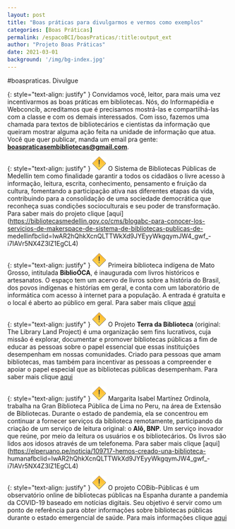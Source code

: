 ```yaml
---
layout: post
title: "Boas práticas para divulgarmos e vermos como exemplos"
categories: [Boas Práticas]
permalink: /espacoBCI/boasPraticas/:title:output_ext
author: "Projeto Boas Práticas"
date: 2021-03-01
background: '/img/bg-index.jpg'
---
```

#boaspraticas. Divulgue

{: style="text-align: justify" }
Convidamos você, leitor, para mais uma vez incentivarmos as boas práticas em bibliotecas. Nós, do Informapédia e Webconcib, acreditamos que é precisamos mostrá-las e compartilhá-las com a classe e com os demais interessados. Com isso, fazemos uma chamada para textos de bibliotecários e cientistas da informação que queiram mostrar alguma ação feita na unidade de informação que atua. Você que quer publicar, manda um email pra gente: **boaspraticasembibliotecas@gmail.com**.

{: style="text-align: justify" }
![](/img/warning.png) O Sistema de Bibliotecas Públicas de Medellín tem como finalidade garantir a todos os cidadãos o livre acesso à informação, leitura, escrita, conhecimento, pensamento e fruição da cultura, fomentando a participação ativa nas diferentes etapas da vida, contribuindo para a
consolidação de uma sociedade democrática que reconheça suas condições socioculturais e seu poder de transformação. Para saber mais do projeto clique [aqui](https://bibliotecasmedellin.gov.co/cms/blogabc-para-conocer-los-servicios-de-makerspace-de-sistema-de-bibliotecas-publicas-de-
medellinfbclid=IwAR2hQhkXcnQLTTWkXd9JYEyyWkgqymJW4_gwf_-i7IAVr5NX4Z3IZ1EgCL4)

{: style="text-align: justify" }
![](/img/warning.png) Primeira biblioteca indígena de Mato Grosso, intitulada **BiblioÓCA**, é inaugurada com livros históricos e artesanatos. O espaço tem um acervo de livros sobre a história do Brasil, dos povos indígenas e histórias em geral, e conta com um laboratório de informática com acesso
à internet para a população. A entrada é gratuita e o local é aberto ao público em geral. Para saber mais clique [aqui](https://g1.globo.com/mt/mato-grosso/noticia/2020/12/22/primeira-biblioteca-indigena-de-mt-e-inaugurada-com-livros-historicos-e-artesanatos.ghtml)

{: style="text-align: justify" }
![](/img/warning.png) O Projeto **Terra da Biblioteca** (original: The Library Land Project) é uma organização sem fins lucrativos, cuja missão é explorar, documentar e promover bibliotecas públicas a fim de educar as pessoas sobre o papel essencial que essas instituições desempenham em nossas
comunidades. Criado para pessoas que amam bibliotecas, mas também para incentivar as pessoas a compreender e apoiar o papel especial que as bibliotecas públicas desempenham. Para saber mais clique [aqui](https://librarylandproject.org/)

{: style="text-align: justify" }
![](/img/warning.png) Margarita Isabel Martínez Ordinola, trabalha na Gran Biblioteca Pública de Lima no Peru, na área de Extensão de Bibliotecas. Durante o estado de pandemia, ela se concentrou em continuar a fornecer serviços da biblioteca remotamente, participando da criação de um serviço de leitura original: o **Alô, BNP**. Um serviço inovador que reúne, por meio da leitura os usuários e os bibliotecários. Os livros são lidos aos idosos através de um telefonema. Para saber mais clique [aqui](https://elperuano.pe/noticia/109717-hemos-creado-una-biblioteca-
humanafbclid=IwAR2hQhkXcnQLTTWkXd9JYEyyWkgqymJW4_gwf_-i7IAVr5NX4Z3IZ1EgCL4)

{: style="text-align: justify" }
![](/img/warning.png) O projeto COBib-Públicas é um observatório online de bibliotecas públicas na Espanha durante a pandemia da COVID-19 baseado em notícias digitais. Seu objetivo é servir como um ponto de referência para obter informações sobre bibliotecas públicas durante o estado
emergencial de saúde. Para mais informações clique [aqui](https://wpd.ugr.es/~pedrolr/cobib-publicas/)